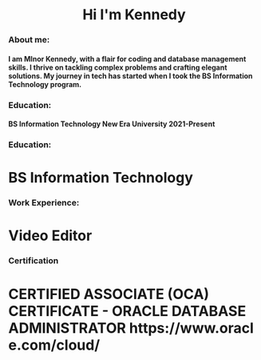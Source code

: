 <h1 align="center">Hi I'm Kennedy</h1>

<h3 align="left">About me:</h3>
<h4>I am MInor Kennedy, with a flair for coding and database management skills. I thrive on tackling complex problems and crafting elegant solutions. My journey in tech has started when I took the BS Information Technology program.</h4>

<h3 align="left">Education:</h3>
<h4>BS Information Technology
New Era University
2021-Present</h4>

<h3 align="left">Education:</h3>
<h1>BS Information Technology</h1>

<h3 align="left">Work Experience:</h3>
<h1>Video Editor</h1>

<h3 align="left">Certification</h3>
<h1>CERTIFIED ASSOCIATE (OCA) CERTIFICATE - ORACLE DATABASE ADMINISTRATOR&nbsp;https://www.oracle.com/cloud/</h1>



